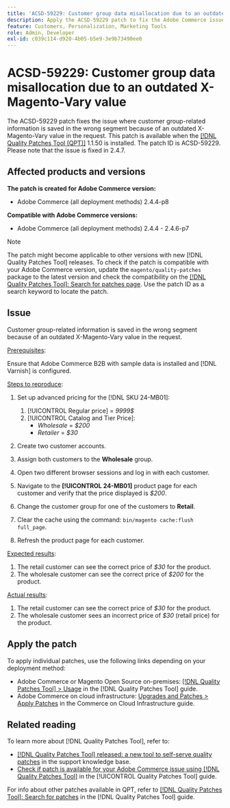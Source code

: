 ```yaml
---
title: 'ACSD-59229: Customer group data misallocation due to an outdated X-Magento-Vary value'
description: Apply the ACSD-59229 patch to fix the Adobe Commerce issue where customer group-related information is saved in the wrong segment because of an outdated X-Magento-Vary value in the request.
feature: Customers, Personalization, Marketing Tools
role: Admin, Developer
exl-id: c039c114-d920-4b05-b5e9-3e9b73490ee0
---
```

# ACSD-59229: Customer group data misallocation due to an outdated X-Magento-Vary value

The ACSD-59229 patch fixes the issue where customer group-related information is saved in the wrong segment because of an outdated X-Magento-Vary value in the request. This patch is available when the [[!DNL Quality Patches Tool (QPT)]](https://experienceleague.adobe.com/en/docs/commerce-operations/tools/quality-patches-tool/quality-patches-tool-to-self-serve-quality-patches) 1.1.50 is installed. The patch ID is ACSD-59229. Please note that the issue is fixed in 2.4.7.

## Affected products and versions

**The patch is created for Adobe Commerce version:**

* Adobe Commerce (all deployment methods) 2.4.4-p8

**Compatible with Adobe Commerce versions:**

* Adobe Commerce (all deployment methods) 2.4.4 - 2.4.6-p7

>[!NOTE]
>
>The patch might become applicable to other versions with new [!DNL Quality Patches Tool] releases. To check if the patch is compatible with your Adobe Commerce version, update the `magento/quality-patches` package to the latest version and check the compatibility on the [[!DNL Quality Patches Tool]: Search for patches page](https://experienceleague.adobe.com/tools/commerce-quality-patches/index.html). Use the patch ID as a search keyword to locate the patch.

## Issue

Customer group-related information is saved in the wrong segment because of an outdated X-Magento-Vary value in the request.

<u>Prerequisites</u>:

Ensure that Adobe Commerce B2B with sample data is installed and [!DNL Varnish] is configured.

<u>Steps to reproduce</u>:

1. Set up advanced pricing for the [!DNL SKU 24-MB01]:
    1. [!UICONTROL Regular price] = *9999$*
    1. [!UICONTROL Catalog and Tier Price]:
        * *Wholesale* = *$200* 
         * *Retailer* = *$30* 

1. Create two customer accounts.
1. Assign both customers to the **Wholesale** group.
1. Open two different browser sessions and log in with each customer.
1. Navigate to the **[!UICONTROL 24-MB01]** product page for each customer and verify that the price displayed is *$200*.
1. Change the customer group for one of the customers to **Retail**.
1. Clear the cache using the command: `bin/magento cache:flush full_page`.
1. Refresh the product page for each customer.

<u>Expected results</u>:

1. The retail customer can see the correct price of *$30* for the product.
1. The wholesale customer can see the correct price of *$200* for the product.

<u>Actual results</u>:

1. The retail customer can see the correct price of *$30* for the product.
1. The wholesale customer sees an incorrect price of *$30* (retail price) for the product.

## Apply the patch

To apply individual patches, use the following links depending on your deployment method:

* Adobe Commerce or Magento Open Source on-premises: [[!DNL Quality Patches Tool] > Usage](/help/tools/quality-patches-tool/usage.md) in the [!DNL Quality Patches Tool] guide.
* Adobe Commerce on cloud infrastructure: [Upgrades and Patches > Apply Patches](https://experienceleague.adobe.com/docs/commerce-cloud-service/user-guide/develop/upgrade/apply-patches.html) in the Commerce on Cloud Infrastructure guide.

## Related reading

To learn more about [!DNL Quality Patches Tool], refer to:

* [[!DNL Quality Patches Tool] released: a new tool to self-serve quality patches](https://experienceleague.adobe.com/en/docs/commerce-operations/tools/quality-patches-tool/quality-patches-tool-to-self-serve-quality-patches) in the support knowledge base.
* [Check if patch is available for your Adobe Commerce issue using [!DNL Quality Patches Tool]](/help/tools/quality-patches-tool/patches-available-in-qpt/check-patch-for-magento-issue-with-magento-quality-patches.md) in the [!UICONTROL Quality Patches Tool] guide.


For info about other patches available in QPT, refer to [[!DNL Quality Patches Tool]: Search for patches](https://experienceleague.adobe.com/tools/commerce-quality-patches/index.html) in the [!DNL Quality Patches Tool] guide.
